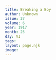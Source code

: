 ```yaml
---
title: Breaking a Boy
author: Unknown
issue: 27
volume: 6
year: 1917
month: 25
day: VI
tags:
layout: page.njk
image:
---
```

